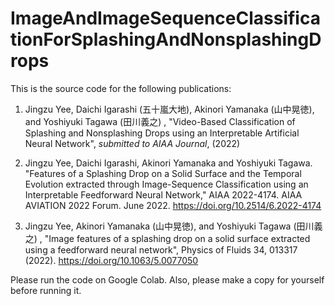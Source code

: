 # ImageAndImageSequenceClassificationForSplashingAndNonsplashingDrops

This is the source code for the following publications:

1. Jingzu Yee, Daichi Igarashi (五十嵐大地), Akinori Yamanaka (山中晃徳), and Yoshiyuki Tagawa (田川義之) , "Video-Based Classification of Splashing and Nonsplashing Drops using an Interpretable Artificial Neural Network", *submitted to AIAA Journal*, (2022)

2. Jingzu Yee, Daichi Igarashi, Akinori Yamanaka and Yoshiyuki Tagawa. "Features of a Splashing Drop on a Solid Surface and the Temporal Evolution extracted through Image-Sequence Classification using an Interpretable Feedforward Neural Network," AIAA 2022-4174. AIAA AVIATION 2022 Forum. June 2022. https://doi.org/10.2514/6.2022-4174

3. Jingzu Yee, Akinori Yamanaka (山中晃徳), and Yoshiyuki Tagawa (田川義之) ,
"Image features of a splashing drop on a solid surface extracted using a feedforward neural network",
Physics of Fluids 34, 013317 (2022). https://doi.org/10.1063/5.0077050

Please run the code on Google Colab. Also, please make a copy for yourself before running it.
